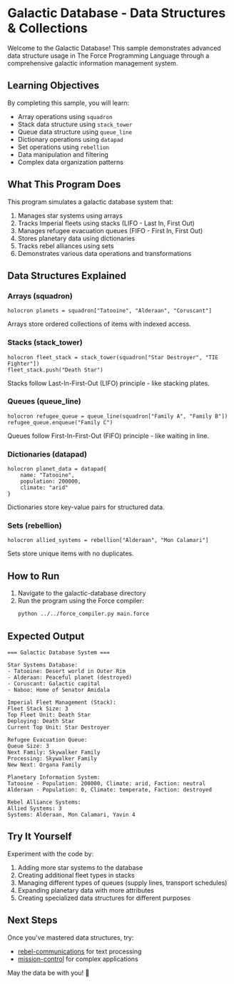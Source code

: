 # Galactic Database - Data Structures & Collections

Welcome to the Galactic Database! This sample demonstrates advanced data structure usage in The Force Programming Language through a comprehensive galactic information management system.

## Learning Objectives

By completing this sample, you will learn:
- Array operations using `squadron`
- Stack data structure using `stack_tower`
- Queue data structure using `queue_line`
- Dictionary operations using `datapad`
- Set operations using `rebellion`
- Data manipulation and filtering
- Complex data organization patterns

## What This Program Does

This program simulates a galactic database system that:
1. Manages star systems using arrays
2. Tracks Imperial fleets using stacks (LIFO - Last In, First Out)
3. Manages refugee evacuation queues (FIFO - First In, First Out)
4. Stores planetary data using dictionaries
5. Tracks rebel alliances using sets
6. Demonstrates various data operations and transformations

## Data Structures Explained

### Arrays (squadron)
```force
holocron planets = squadron["Tatooine", "Alderaan", "Coruscant"]
```
Arrays store ordered collections of items with indexed access.

### Stacks (stack_tower)
```force
holocron fleet_stack = stack_tower(squadron["Star Destroyer", "TIE Fighter"])
fleet_stack.push("Death Star")
```
Stacks follow Last-In-First-Out (LIFO) principle - like stacking plates.

### Queues (queue_line)
```force
holocron refugee_queue = queue_line(squadron["Family A", "Family B"])
refugee_queue.enqueue("Family C")
```
Queues follow First-In-First-Out (FIFO) principle - like waiting in line.

### Dictionaries (datapad)
```force
holocron planet_data = datapad{
    name: "Tatooine",
    population: 200000,
    climate: "arid"
}
```
Dictionaries store key-value pairs for structured data.

### Sets (rebellion)
```force
holocron allied_systems = rebellion["Alderaan", "Mon Calamari"]
```
Sets store unique items with no duplicates.

## How to Run

1. Navigate to the galactic-database directory
2. Run the program using the Force compiler:
   ```bash
   python ../../force_compiler.py main.force
   ```

## Expected Output

```
=== Galactic Database System ===

Star Systems Database:
- Tatooine: Desert world in Outer Rim
- Alderaan: Peaceful planet (destroyed)
- Coruscant: Galactic capital
- Naboo: Home of Senator Amidala

Imperial Fleet Management (Stack):
Fleet Stack Size: 3
Top Fleet Unit: Death Star
Deploying: Death Star
Current Top Unit: Star Destroyer

Refugee Evacuation Queue:
Queue Size: 3
Next Family: Skywalker Family
Processing: Skywalker Family
New Next: Organa Family

Planetary Information System:
Tatooine - Population: 200000, Climate: arid, Faction: neutral
Alderaan - Population: 0, Climate: temperate, Faction: destroyed

Rebel Alliance Systems:
Allied Systems: 3
Systems: Alderaan, Mon Calamari, Yavin 4
```

## Try It Yourself

Experiment with the code by:
1. Adding more star systems to the database
2. Creating additional fleet types in stacks
3. Managing different types of queues (supply lines, transport schedules)
4. Expanding planetary data with more attributes
5. Creating specialized data structures for different purposes

## Next Steps

Once you've mastered data structures, try:
- [rebel-communications](../rebel-communications/) for text processing
- [mission-control](../mission-control/) for complex applications

May the data be with you! 🌌